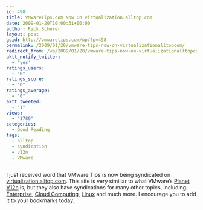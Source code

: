 ```yaml
---
id: 498
title: VMwareTips.com Now On virtualization.alltop.com
date: 2009-01-20T10:00:31+00:00
author: Rick Scherer
layout: post
guid: http://vmwaretips.com/wp/?p=498
permalink: /2009/01/20/vmware-tips-now-on-virtualizationalltopcom/
redirect_from: /wp/2009/01/20/vmware-tips-now-on-virtualizationalltopcom/
aktt_notify_twitter:
  - 'yes'
ratings_users:
  - "0"
ratings_score:
  - "0"
ratings_average:
  - "0"
aktt_tweeted:
  - "1"
views:
  - "1789"
categories:
  - Good Reading
tags:
  - alltop
  - syndication
  - v12n
  - VMware
---
```

I just received word that VMware Tips is now being syndicated on <a href="http://virtualization.alltop.com" target="_blank">virtualization.alltop.com</a>. This site is very similiar to what VMware&#8217;s <a href="http://www.vmware.com/vmtn/planet/v12n/" target="_blank">Planet V12n</a> is, but they also have syndications for many other topics, including: <a href="http://enterprise.alltop.com" target="_blank">Enterprise</a>, <a href="http://cloud-computing.alltop.com" target="_blank">Cloud Computing</a>, <a href="http://linux.alltop.com" target="_blank">Linux</a> and much more. I encourage you to add it to your bookmarks today.
